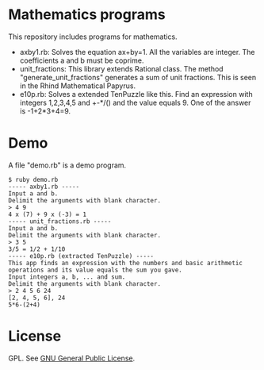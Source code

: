 # Mathematics programs

This repository includes programs for mathematics.

- axby1.rb: Solves the equation ax+by=1. All the variables are integer. The coefficients a and b must be coprime.
- unit\_fractions: This library extends Rational class. The method "generate\_unit\_fractions" generates a sum of unit fractions.
This is seen in the Rhind Mathematical Papyrus.
- e10p.rb: Solves a extended TenPuzzle like this.
Find an expression with integers 1,2,3,4,5 and +-\*/() and the value equals 9.
One of the answer is -1+2\*3+4=9.

# Demo

A file "demo.rb" is a demo program.

```
$ ruby demo.rb
----- axby1.rb -----
Input a and b.
Delimit the arguments with blank character.
> 4 9
4 x (7) + 9 x (-3) = 1
----- unit_fractions.rb -----
Input a and b.
Delimit the arguments with blank character.
> 3 5
3/5 = 1/2 + 1/10
----- e10p.rb (extracted TenPuzzle) -----
This app finds an expression with the numbers and basic arithmetic operations and its value equals the sum you gave.
Input integers a, b, ... and sum.
Delimit the arguments with blank character.
> 2 4 5 6 24
[2, 4, 5, 6], 24
5*6-(2+4)
```

# License

GPL.
See [GNU General Public License](https://www.gnu.org/licenses/gpl-3.0.html).